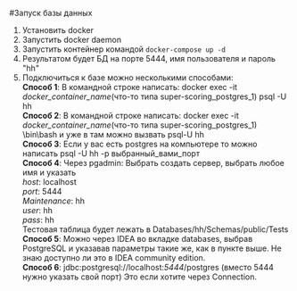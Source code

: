#Запуск базы данных
1. Установить docker
2. Запустить docker daemon
3. Запустить контейнер командой `docker-compose up -d`
4. Результатом будет БД на порте 5444, имя пользователя и пароль "hh"
5. Подключиться к базе можно несколькими способами:\
    **Способ 1**: В командной строке написать: docker exec -it *docker_container_name*(что-то типа super-scoring_postgres_1) psql -U hh\
    **Способ 2**: В командной строке написать: docker exec -it *docker_container_name*(что-то типа super-scoring_postgres_1) \bin\bash и уже в там можно вызвать psql-U hh\
    **Способ 3**: Если у вас есть postgres на компьютере то можно написать psql -U hh -p выбранный_вами_порт\
    **Способ 4**: Через pgadmin: Выбрать создать сервер, выбрать любое имя и указать\
        *host*: localhost\
        *port*: 5444\
        *Maintenance*: hh\
        *user*: hh\
        *pass*: hh\
Тестовая таблица будет лежать в Databases/hh/Schemas/public/Tests\
    **Способ 5**: Можно через IDEA во вкладке databases, выбрав PostgreSQL и указавав параметры такие же, как в пункте выше. Не знаю доступно ли это в IDEA community edition.\
    **Способ 6**: jdbc:postgresql://localhost:*5444*/postgres (вместо 5444 нужно указать свой порт) Это если хотите через Connection.
